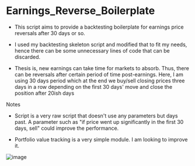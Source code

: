 # Earnings_Reverse_Boilerplate

- This script aims to provide a backtesting boilerplate for earnings price reversals after 30 days or so.

- I used my backtesting skeleton script and modified that to fit my needs, hence there can be some unnecessary lines of code that can be discarded.

- Thesis is, new earnings can take time for markets to absorb. Thus, there can be reversals after certain period of time post-earnings. Here, I am using 30 days period which at the end we buy/sell closing prices three days in a row depending on the first 30 days' move and close the position after 20ish days


Notes

- Script is a very raw script that doesn't use any parameters but days past. A parameter such as "if price went up significantly in the first 30 days, sell" could improve the performance.

- Portfolio value tracking is a very simple module. I am looking to improve it.

![image](https://github.com/IBatuu/Earnings_Reverse_Boilerplate/assets/78052559/2dfc1d10-1977-4e46-8df2-9d9e6583acd8)
